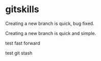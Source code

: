 # gitskills
Creating a new branch is quick, bug fixed.

Creating a new branch is quick and simple.

test fast forward

test git stash
